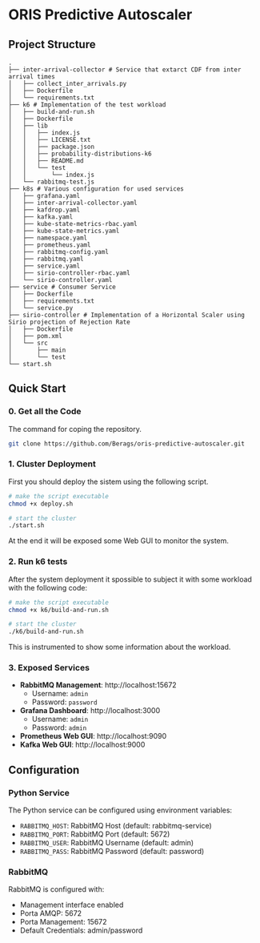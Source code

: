 # ORIS Predictive Autoscaler

## Project Structure

```
.
├── inter-arrival-collector # Service that extarct CDF from inter arrival times
│   ├── collect_inter_arrivals.py
│   ├── Dockerfile
│   └── requirements.txt
├── k6 # Implementation of the test workload
│   ├── build-and-run.sh
│   ├── Dockerfile
│   ├── lib
│   │   ├── index.js
│   │   ├── LICENSE.txt
│   │   ├── package.json
│   │   ├── probability-distributions-k6
│   │   ├── README.md
│   │   └── test
│   │       └── index.js
│   └── rabbitmq-test.js
├── k8s # Various configuration for used services
│   ├── grafana.yaml
│   ├── inter-arrival-collector.yaml
│   ├── kafdrop.yaml
│   ├── kafka.yaml
│   ├── kube-state-metrics-rbac.yaml
│   ├── kube-state-metrics.yaml
│   ├── namespace.yaml
│   ├── prometheus.yaml
│   ├── rabbitmq-config.yaml
│   ├── rabbitmq.yaml
│   ├── service.yaml
│   ├── sirio-controller-rbac.yaml
│   └── sirio-controller.yaml
├── service # Consumer Service
│   ├── Dockerfile
│   ├── requirements.txt
│   └── service.py
├── sirio-controller # Implementation of a Horizontal Scaler using Sirio projection of Rejection Rate
│   ├── Dockerfile
│   ├── pom.xml
│   └── src
│       ├── main
│       └── test
└── start.sh
```

## Quick Start

### 0. Get all the Code
The command for coping the repository.
```bash
git clone https://github.com/Berags/oris-predictive-autoscaler.git
```
### 1. Cluster Deployment
First you should deploy the sistem using the following script.
```bash
# make the script executable
chmod +x deploy.sh

# start the cluster
./start.sh
```
At the end it will be exposed some Web GUI to monitor the system.

### 2. Run k6 tests
After the system deployment it spossible to subject it with some workload with the following code:
```bash
# make the script executable
chmod +x k6/build-and-run.sh

# start the cluster
./k6/build-and-run.sh
```
This is instrumented to show some information about the workload.

### 3. Exposed Services

- **RabbitMQ Management**: http://localhost:15672
  - Username: `admin`
  - Password: `password`
- **Grafana Dashboard**: http://localhost:3000
  - Username: `admin`
  - Password: `admin`
- **Prometheus Web GUI**: http://localhost:9090
- **Kafka Web GUI**: http://localhost:9000

## Configuration

### Python Service

The Python service can be configured using environment variables:
- `RABBITMQ_HOST`: RabbitMQ Host (default: rabbitmq-service)
- `RABBITMQ_PORT`: RabbitMQ Port (default: 5672)
- `RABBITMQ_USER`: RabbitMQ Username (default: admin)
- `RABBITMQ_PASS`: RabbitMQ Password (default: password)

### RabbitMQ

RabbitMQ is configured with:
- Management interface enabled
- Porta AMQP: 5672
- Porta Management: 15672
- Default Credentials: admin/password


